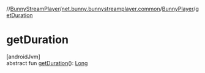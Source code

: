 //[BunnyStreamPlayer](../../../index.md)/[net.bunny.bunnystreamplayer.common](../index.md)/[BunnyPlayer](index.md)/[getDuration](get-duration.md)

# getDuration

[androidJvm]\
abstract fun [getDuration](get-duration.md)(): [Long](https://kotlinlang.org/api/core/kotlin-stdlib/kotlin/-long/index.html)